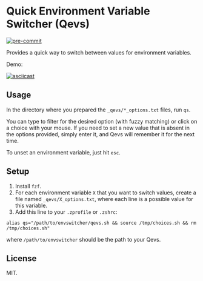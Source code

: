 # Quick Environment Variable Switcher (Qevs)
[![pre-commit](https://img.shields.io/badge/pre--commit-enabled-brightgreen?logo=pre-commit&logoColor=white)](https://github.com/pre-commit/pre-commit)

Provides a quick way to switch between values for environment variables.

Demo:

[![asciicast](https://asciinema.org/a/bB5VxAi6AvqyBZ9ixFm4K7Nmo.svg)](https://asciinema.org/a/bB5VxAi6AvqyBZ9ixFm4K7Nmo)

## Usage

In the directory where you prepared the `_qevs/*_options.txt` files, run `qs`.

You can type to filter for the desired option (with fuzzy matching) or click on a choice with your mouse.
If you need to set a new value that is absent in the options provided, simply enter it, and Qevs will remember it for the next time.

To unset an environment variable, just hit `esc`.

## Setup

1. Install `fzf`.
2. For each environment variable `X` that you want to switch values, create a file named `_qevs/X_options.txt`, where each line is a possible value for this variable.
3. Add this line to your `.zprofile` or `.zshrc`:

```shell
alias qs="/path/to/envswitcher/qevs.sh && source /tmp/choices.sh && rm /tmp/choices.sh"
```

where `/path/to/envswitcher` should be the path to your Qevs.

## License

MIT.
